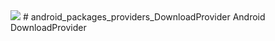 <img src="https://raw.github.com/TeamBliss-LP/android/lp5.1/bliss-logo.png">
# android_packages_providers_DownloadProvider
Android DownloadProvider
